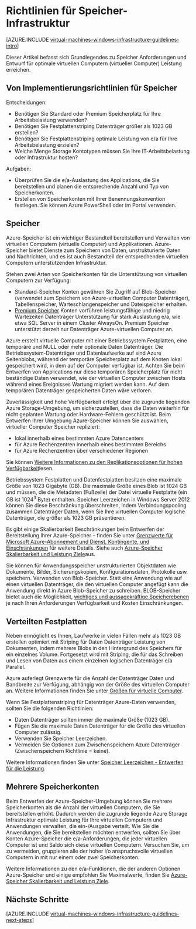 <properties
    pageTitle="Speicher Lösungen Richtlinien | Microsoft Azure"
    description="Lernen Sie die wichtigsten Entwurf und Implementierung von Richtlinien für die Bereitstellung von Lösungen von Speicher in Azure-Infrastrukturdiensten aus."
    documentationCenter=""
    services="virtual-machines-windows"
    authors="iainfoulds"
    manager="timlt"
    editor=""
    tags="azure-resource-manager"/>

<tags
    ms.service="virtual-machines-windows"
    ms.workload="infrastructure-services"
    ms.tgt_pltfrm="vm-windows"
    ms.devlang="na"
    ms.topic="article"
    ms.date="09/08/2016"
    ms.author="iainfou"/>

# <a name="storage-infrastructure-guidelines"></a>Richtlinien für Speicher-Infrastruktur

[AZURE.INCLUDE [virtual-machines-windows-infrastructure-guidelines-intro](../../includes/virtual-machines-windows-infrastructure-guidelines-intro.md)] 

Dieser Artikel befasst sich Grundlegendes zu Speicher Anforderungen und Entwurf für optimale virtuellen Computern (virtueller Computer) Leistung erreichen.


## <a name="implementation-guidelines-for-storage"></a>Von Implementierungsrichtlinien für Speicher

Entscheidungen:

- Benötigen Sie Standard oder Premium Speicherplatz für Ihre Arbeitsbelastung verwenden?
- Benötigen Sie Festplattenstriping Datenträger größer als 1023 GB erstellen?
- Benötigen Sie Festplattenstriping optimale Leistung von e/a für Ihre Arbeitsbelastung erzielen?
- Welche Menge Storage Kontotypen müssen Sie Ihre IT-Arbeitsbelastung oder Infrastruktur hosten?

Aufgaben:

- Überprüfen Sie die e/a-Auslastung des Applications, die Sie bereitstellen und planen die entsprechende Anzahl und Typ von Speicherkonten.
- Erstellen von Speicherkonten mit Ihrer Benennungskonvention festlegen. Sie können Azure PowerShell oder im Portal verwenden.


## <a name="storage"></a>Speicher

Azure-Speicher ist ein wichtiger Bestandteil bereitstellen und Verwalten von virtuellen Computern (virtuelle Computer) und Applikationen. Azure-Speicher bietet Dienste zum Speichern von Daten, unstrukturierte Daten und Nachrichten, und es ist auch Bestandteil der entsprechenden virtuellen Computern unterstützenden Infrastruktur.

Stehen zwei Arten von Speicherkonten für die Unterstützung von virtuellen Computern zur Verfügung:

- Standard-Speicher Konten gewähren Sie Zugriff auf Blob-Speicher (verwendet zum Speichern von Azure-virtuellen Computer Datenträger), Tabellenspeicher, Warteschlangenspeicher und Dateispeicher erhalten.
- [Premium Speicher](../storage/storage-premium-storage.md) Konten vorführen leistungsfähige und niedrig Wartezeiten Datenträger Unterstützung für stark Auslastung e/a, wie etwa SQL Server in einem Cluster AlwaysOn. Premium Speicher unterstützt derzeit nur Datenträger Azure-virtuellen Computer an.

Azure erstellt virtuelle Computer mit einer Betriebssystem Festplatten, eine temporäre und NULL oder mehr optionale Daten Datenträger. Die Betriebssystem-Datenträger und Datenlaufwerke auf sind Azure Seitenblobs, während der temporäre Speicherplatz auf dem Knoten lokal gespeichert wird, in dem auf der Computer verfügbar ist. Achten Sie beim Entwerfen von Applications nur diese temporären Speicherplatz für nicht beständige Daten verwendet, wie der virtuellen Computer zwischen Hosts während eines Ereignisses Wartung migriert werden kann. Auf dem temporären Datenträger gespeicherten Daten wäre verloren.

Zuverlässigkeit und hohe Verfügbarkeit erfolgt über die zugrunde liegenden Azure Storage-Umgebung, um sicherzustellen, dass die Daten weiterhin für nicht geplanten Wartung oder Hardware-Fehlern geschützt ist. Beim Entwerfen Ihrer Umgebung Azure-Speicher können Sie auswählen, virtueller Computer Speicher repliziert:

- lokal innerhalb eines bestimmten Azure Datencenters
- für Azure Rechenzentren innerhalb eines bestimmten Bereichs
- für Azure Rechenzentren über verschiedener Regionen

Sie können [Weitere Informationen zu den Replikationsoptionen für hohen Verfügbarkeit](../storage/storage-introduction.md#replication-for-durability-and-high-availability)lesen.

Betriebssystem Festplatten und Datenfestplatten besitzen eine maximale Größe von 1023 Gigabyte (GB). Die maximale Größe eines Blob ist 1024 GB und müssen, die die Metadaten (Fußzeile) der Datei virtuelle Festplatte (ein GB ist 1024<sup>3</sup> Byte) enthalten. Speicher Leerzeichen in Windows Server 2012 können Sie diese Beschränkung überschreiten, indem Verbindungspooling zusammen Datenträger Daten, wenn Sie Ihre virtuellen Computer logische Datenträger, die größer als 1023 GB präsentieren.

Es gibt einige Skalierbarkeit Beschränkungen beim Entwerfen der Bereitstellung Ihrer Azure-Speicher – finden Sie unter [Grenzwerte für Microsoft Azure-Abonnement und Dienst, Kontingente, und Einschränkungen](azure-subscription-service-limits.md#storage-limits) für weitere Details. Siehe auch [Azure-Speicher Skalierbarkeit und Leistung Ziele](../storage/storage-scalability-targets.md)aus.

Sie können für Anwendungsspeicher unstrukturierten Objektdaten wie Dokumente, Bilder, Sicherungskopien, Konfigurationsdaten, Protokolle usw. speichern. Verwenden von Blob-Speicher. Statt eine Anwendung wie auf einen virtuellen Datenträger, die den virtuellen Computer angefügt kann die Anwendung direkt in Azure Blob-Speicher zu schreiben. BLOB-Speicher bietet auch die Möglichkeit, [wichtiges und aussagekräftige Speicherebenen](../storage/storage-blob-storage-tiers.md) je nach Ihren Anforderungen Verfügbarkeit und Kosten Einschränkungen.


## <a name="striped-disks"></a>Verteilten Festplatten
Neben ermöglicht es Ihnen, Laufwerke in vielen Fällen mehr als 1023 GB erstellen optimiert mit Striping für Daten Datenträger Leistung von Dokumenten, indem mehrere Blobs in den Hintergrund des Speichers für ein einzelnes Volume. Fortgesetzt wird mit Striping, die für das Schreiben und Lesen von Daten aus einem einzelnen logischen Datenträger e/a Parallel.

Azure auferlegt Grenzwerte für die Anzahl der Datenträger Daten und Bandbreite zur Verfügung, abhängig von der Größe des virtuellen Computer an. Weitere Informationen finden Sie unter [Größen für virtuelle Computer](virtual-machines-windows-sizes.md).

Wenn Sie Festplattenstriping für Datenträger Azure-Daten verwenden, sollten Sie die folgenden Richtlinien:

- Daten Datenträger sollten immer die maximale Größe (1023 GB).
- Fügen Sie die maximale Daten Datenträger für die Größe des virtuellen Computer zulässig.
- Verwenden Sie Speicher Leerzeichen.
- Vermeiden Sie Optionen zum Zwischenspeichern Azure Datenträger (Zwischenspeichern Richtlinie = keine).

Weitere Informationen finden Sie unter [Speicher Leerzeichen - Entwerfen für die Leistung](http://social.technet.microsoft.com/wiki/contents/articles/15200.storage-spaces-designing-for-performance.aspx).


## <a name="multiple-storage-accounts"></a>Mehrere Speicherkonten

Beim Entwerfen der Azure-Speicher-Umgebung können Sie mehrere Speicherkonten als die Anzahl der virtuellen Computern, die Sie bereitstellen erhöht. Dadurch werden die zugrunde liegende Azure Storage Infrastruktur optimale Leistung für Ihre virtuellen Computern und Anwendungen verwalten, die ein-/Ausgabe verteilt. Wie Sie die Anwendungen, die Sie bereitstellen möchten entwerfen, sollten Sie über Konten Azure-Speicher die e/a-Anforderungen, die jeder virtuellen Computer ist und Saldo sich diese virtuellen Computern. Versuchen Sie, um zu vermeiden, gruppieren alle der hoher i/o anspruchsvolle virtuellen Computern in mit nur einem oder zwei Speicherkonten.

Weitere Informationen zu den e/a-Funktionen, die der anderen Optionen Azure-Speicher und einige empfohlen Sie Maximalwerte, finden Sie [Azure-Speicher Skalierbarkeit und Leistung Ziele](../storage/storage-scalability-targets.md).


## <a name="next-steps"></a>Nächste Schritte

[AZURE.INCLUDE [virtual-machines-windows-infrastructure-guidelines-next-steps](../../includes/virtual-machines-windows-infrastructure-guidelines-next-steps.md)] 